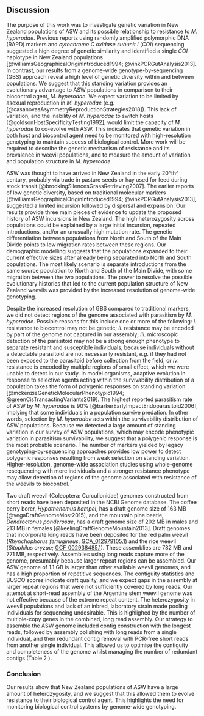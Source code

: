 ## Discussion

The purpose of this work was to investigate genetic variation in New Zealand populations of ASW and its possible relationship to resistance to *M. hyperodae*.
Previous reports using randomly amplified polymorphic DNA (RAPD) markers and *cytochrome C oxidase subunit I* (*COI*) sequencing suggested a high degree of genetic similarity and identified a single *COI* haplotype in New Zealand populations [@williamsGeographicalOriginIntroduced1994; @vinkPCRGutAnalysis2013].
In contrast, our results from a genome-wide genotype-by-sequencing (GBS) approach reveal a high level of genetic diversity within and between populations.
We suggest that this standing variation provides an evolutionary advantage to ASW populations in comparison to their biocontrol agent, *M. hyperodae*.
We expect variation to be limited by asexual reproduction in *M. hyperodae* (e.g. [@casanovasAsymmetryReproductionStrategies2018]).
This lack of variation, and the inability of *M. hyperodae* to switch hosts [@goldsonHostSpecificityTesting1992], would limit the capacity of *M. hyperodae* to co-evolve with ASW.
This indicates that genetic variation in both host and biocontrol agent need to be monitored with high-resolution genotyping to maintain success of biological control.
More work will be required to describe the genetic mechanism of resistance and its prevalence in weevil populations, and to measure the amount of variation and population structure in *M. hyperodae*.

ASW was thought to have arrived in New Zealand in the early 20^th^ century, probably via trade in pasture seeds or hay used for feed during stock transit [@brookingSilencesGrassRetrieving2007].
The earlier reports of low genetic diversity, based on traditional molecular markers [@williamsGeographicalOriginIntroduced1994; @vinkPCRGutAnalysis2013],  suggested a limited incursion followed by dispersal and expansion.
Our results provide three main pieces of evidence to update the proposed history of ASW incursions in New Zealand.
The high heterozygosity across populations could be explained by a large initial incursion, repeated introductions, and/or an unusually high mutation rate.
The genetic differentiation between populations from North and South of the Main Divide points to low migration rates between these regions.
Our demographic modelling suggests that the populations expanded to their current effective sizes after already being separated into North and South populations.
The most likely scenario is separate introductions from the same source population to North and South of the Main Divide, with some migration between the two populations.
The power to resolve the possible evolutionary histories that led to the current population structure of New Zealand weevils was provided by the increased resolution of genome-wide genotyping.

Despite the increased resolution of GBS compared to traditional markers, we did not detect regions of the genome associated with parasitism by *M. hyperodae*.
Possible reasons for this include one or more of the following:
*i*. resistance to biocontrol may not be genetic;
*ii*. resistance may be encoded by part of the genome not captured in our assembly;
*iii*. microscopic detection of the parasitoid may not be a strong enough phenotype to separate resistant and susceptible individuals, because individuals without a detectable parasitoid are not necessarily resistant, *e.g.* if they had not been exposed to the parasitoid before collection from the field;
or *iv*. resistance is encoded by multiple regions of small effect, which we were unable to detect in our study.
In model organisms, adaptive evolution in response to selective agents acting within the survivability distribution of a population takes the form of polygenic responses on standing variation [@mckenzieGeneticMolecularPhenotypic1994; @greenCisTransactingVariants2019].
The highest reported parasitism rate of ASW by *M. hyperodae* is 90% [@barkerEarlyImpactEndoparasitoid2006], implying that some individuals in a population survive predation.
In other words, selection by *M. hyperodae* acts within the survivability distribution of ASW populations.
Because we detected a large amount of standing variation in our survey of ASW populations, which may encode phenotypic variation in parasitism survivability, we suggest that a polygenic response is the most probable scenario.
The number of markers yielded by legacy genotyping-by-sequencing approaches provides low power to detect polygenic responses resulting from weak selection on standing variation.
Higher-resolution, genome-wide association studies using whole-genome resequencing with more individuals and a stronger resistance phenotype may allow detection of regions of the genome associated with resistance of the weevils to biocontrol.

Two draft weevil (Coleoptera: Curculionidae) genomes constructed from short reads have been deposited in the NCBI Genome database.
The coffee berry borer, *Hypothenemus hampei*, has a draft genome size of 163 MB [@vegaDraftGenomeMost2015], and the mountain pine beetle, *Dendroctonus ponderosae*, has a draft genome size of 202 MB in males and 213 MB in females [@keelingDraftGenomeMountain2013].
Draft genomes that incorporate long reads have been deposited for the red palm weevil (*Rhynchophorus ferrugineus*; [GCA_012979105.1](https://www.ncbi.nlm.nih.gov/assembly/GCA_012979105.1/)) and the rice weevil (*Sitophilus oryzae*; [GCF_002938485.1](https://www.ncbi.nlm.nih.gov/assembly/GCF_002938485.1/)).
These assemblies are 782 MB and 771 MB, respectively.
Assemblies using long reads capture more of the genome, presumably because larger repeat regions can be assembled.
Our ASW genome of 1.1 GB is larger than other available weevil genomes, and has a high proportion of repetitive sequences.
The contiguity statistics and BUSCO scores indicate draft quality, and we expect gaps in the assembly at larger repeat regions that were not sufficiently covered by long reads.
Our attempt at short-read assembly of the Argentine stem weevil genome was not effective because of the extreme repeat content.
The heterozygosity in weevil populations and lack of an inbred, laboratory strain made pooling individuals for sequencing undesirable.
This is highlighed by the number of multiple-copy genes in the combined, long read assembly.
Our strategy to assemble the ASW genome included contig construction with the longest reads, followed by assembly polishing with long reads from a single individual, and then redundant contig removal with PCR-free short reads from another single individual.
This allowed us to optimise the contiguity and completeness of the genome whilst managing the number of redundant contigs (Table 2 ).

### Conclusion

Our results show that New Zealand populations of ASW have a large amount of heterozygosity, and we suggest that this allowed them to evolve resistance to their biological control agent.
This highlights the need for monitoring biological control systems by genome-wide genotyping.
